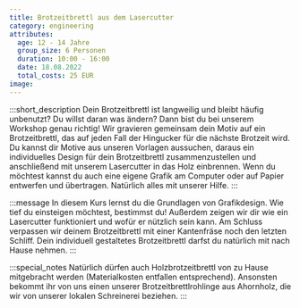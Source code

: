 ```yaml
---
title: Brotzeitbrettl aus dem Lasercutter
category: engineering
attributes:
  age: 12 - 14 Jahre
  group_size: 6 Personen
  duration: 10:00 - 16:00
  date: 18.08.2022
  total_costs: 25 EUR
image:
---
```

:::short_description
Dein Brotzeitbrettl ist langweilig und bleibt häufig unbenutzt? Du willst daran was ändern? Dann bist du bei unserem Workshop genau richtig! Wir gravieren gemeinsam dein Motiv auf ein Brotzeitbrettl, das auf jeden Fall der Hingucker für die nächste Brotzeit wird. Du kannst dir Motive aus unseren Vorlagen aussuchen, daraus ein individuelles Design für dein Brotzeitbrettl zusammenzustellen und anschließend mit unserem Lasercutter in das Holz einbrennen. Wenn du möchtest kannst du auch eine eigene Grafik am Computer oder auf Papier entwerfen und übertragen. Natürlich alles mit unserer Hilfe.
:::

:::message
In diesem Kurs lernst du die Grundlagen von Grafikdesign. Wie tief du einsteigen möchtest, bestimmst du! Außerdem zeigen wir dir wie ein Lasercutter funktioniert und wofür er nützlich sein kann. Am Schluss verpassen wir deinem Brotzeitbrettl mit einer Kantenfräse noch den letzten Schliff. Dein individuell gestaltetes Brotzeitbrettl darfst du natürlich mit nach Hause nehmen.
:::

:::special_notes
Natürlich dürfen auch Holzbrotzeitbrettl von zu Hause mitgebracht werden (Materialkosten entfallen entsprechend). Ansonsten bekommt ihr von uns einen unserer Brotzeitbrettlrohlinge aus Ahornholz, die wir von unserer lokalen Schreinerei beziehen.
:::
